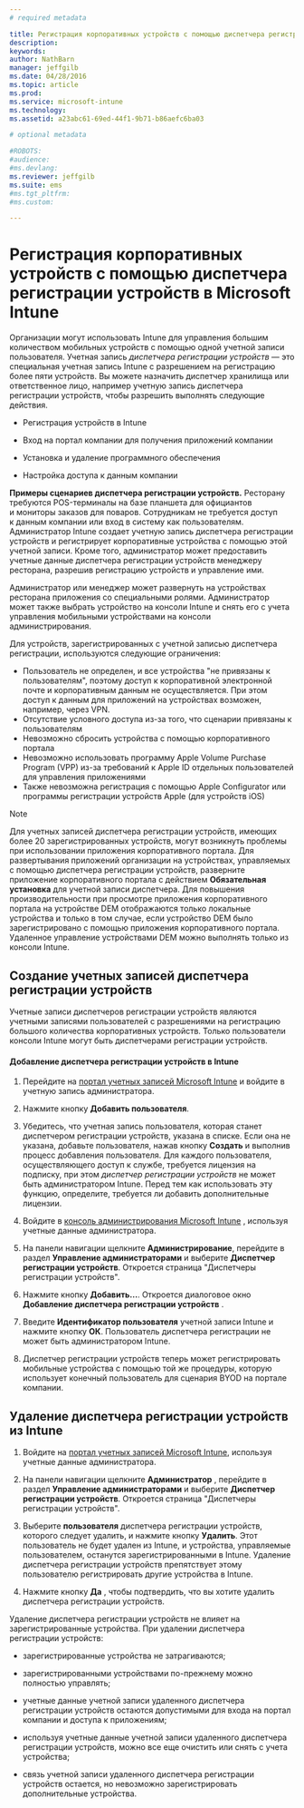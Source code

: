 ```yaml
---
# required metadata

title: Регистрация корпоративных устройств с помощью диспетчера регистрации устройств в Microsoft Intune | Microsoft Intune
description:
keywords:
author: NathBarn
manager: jeffgilb
ms.date: 04/28/2016
ms.topic: article
ms.prod:
ms.service: microsoft-intune
ms.technology:
ms.assetid: a23abc61-69ed-44f1-9b71-b86aefc6ba03

# optional metadata

#ROBOTS:
#audience:
#ms.devlang:
ms.reviewer: jeffgilb
ms.suite: ems
#ms.tgt_pltfrm:
#ms.custom:

---
```


# Регистрация корпоративных устройств с помощью диспетчера регистрации устройств в Microsoft Intune
Организации могут использовать Intune для управления большим количеством мобильных устройств с помощью одной учетной записи пользователя. Учетная запись *диспетчера регистрации устройств* — это специальная учетная запись Intune с разрешением на регистрацию более пяти устройств. Вы можете назначить диспетчер хранилища или ответственное лицо, например учетную запись диспетчера регистрации устройств, чтобы разрешить выполнять следующие действия.

-   Регистрация устройств в Intune

-   Вход на портал компании для получения приложений компании

-   Установка и удаление программного обеспечения

-   Настройка доступа к данным компании


**Примеры сценариев диспетчера регистрации устройств.** Ресторану требуются POS-терминалы на базе планшета для официантов и мониторы заказов для поваров. Сотрудникам не требуется доступ к данным компании или вход в систему как пользователям. Администратор Intune создает учетную запись диспетчера регистрации устройств и регистрирует корпоративные устройства с помощью этой учетной записи. Кроме того, администратор может предоставить учетные данные диспетчера регистрации устройств менеджеру ресторана, разрешив регистрацию устройств и управление ими.

Администратор или менеджер может развернуть на устройствах ресторана приложения со специальными ролями. Администратор может также выбрать устройство на консоли Intune и снять его с учета управления мобильными устройствами на консоли администрирования.

Для устройств, зарегистрированных с учетной записью диспетчера регистрации, используются следующие ограничения:
  - Пользователь не определен, и все устройства "не привязаны к пользователям", поэтому доступ к корпоративной электронной почте и корпоративным данным не осуществляется. При этом доступ к данным для приложений на устройствах возможен, например, через VPN.
  - Отсутствие условного доступа из-за того, что сценарии привязаны к пользователям
  - Невозможно сбросить устройства с помощью корпоративного портала
  - Невозможно использовать программу Apple Volume Purchase Program (VPP) из-за требований к Apple ID отдельных пользователей для управления приложениями
  - Также невозможна регистрация с помощью Apple Configurator или программы регистрации устройств Apple (для устройств iOS)

> [!NOTE]
> Для учетных записей диспетчера регистрации устройств, имеющих более 20 зарегистрированных устройств, могут возникнуть проблемы при использовании приложения корпоративного портала. Для развертывания приложений организации на устройствах, управляемых с помощью диспетчера регистрации устройств, разверните приложение корпоративного портала с действием **Обязательная установка** для учетной записи диспетчера.
> Для повышения производительности при просмотре приложения корпоративного портала на устройстве DEM отображаются только локальные устройства и только в том случае, если устройство DEM было зарегистрировано с помощью приложения корпоративного портала. Удаленное управление устройствами DEM можно выполнять только из консоли Intune.

## Создание учетных записей диспетчера регистрации устройств
Учетные записи диспетчеров регистрации устройств являются учетными записями пользователей с разрешениями на регистрацию большого количества корпоративных устройств. Только пользователи консоли Intune могут быть диспетчерами регистрации устройств.

#### Добавление диспетчера регистрации устройств в Intune

1.  Перейдите на [портал учетных записей Microsoft Intune](http://go.microsoft.com/fwlink/?LinkId=698854) и войдите в учетную запись администратора.

2.  Нажмите кнопку **Добавить пользователя**.

3.  Убедитесь, что учетная запись пользователя, которая станет диспетчером регистрации устройств, указана в списке. Если она не указана, добавьте пользователя, нажав кнопку **Создать** и выполнив процесс добавления пользователя. Для каждого пользователя, осуществляющего доступ к службе, требуется лицензия на подписку, при этом *диспетчер регистрации устройств* не может быть администратором Intune. Перед тем как использовать эту функцию, определите, требуется ли добавить дополнительные лицензии.

4.  Войдите в [консоль администрирования Microsoft Intune](http://manage.microsoft.com) , используя учетные данные администратора.

5.  На панели навигации щелкните **Администрирование**, перейдите в раздел **Управление администраторами** и выберите **Диспетчер регистрации устройств**. Откроется страница "Диспетчеры регистрации устройств".

6.  Нажмите кнопку **Добавить…**. Откроется диалоговое окно **Добавление диспетчера регистрации устройств** .

7.  Введите **Идентификатор пользователя** учетной записи Intune и нажмите кнопку **ОК**. Пользователь диспетчера регистрации не может быть администратором Intune.

8.  Диспетчер регистрации устройств теперь может регистрировать мобильные устройства с помощью той же процедуры, которую использует конечный пользователь для сценария BYOD на портале компании.

## Удаление диспетчера регистрации устройств из Intune

1.  Войдите на [портал учетных записей Microsoft Intune](http://manage.microsoft.com), используя учетные данные администратора.

2.  На панели навигации щелкните **Администратор** , перейдите в раздел **Управление администраторами** и выберите **Диспетчер регистрации устройств**. Откроется страница "Диспетчеры регистрации устройств".

3.  Выберите **пользователя** диспетчера регистрации устройств, которого следует удалить, и нажмите кнопку **Удалить**. Этот пользователь не будет удален из Intune, и устройства, управляемые пользователем, останутся зарегистрированными в Intune. Удаление диспетчера регистрации устройств препятствует этому пользователю регистрировать другие устройства в Intune.

4.  Нажмите кнопку **Да** , чтобы подтвердить, что вы хотите удалить диспетчера регистрации устройств.

Удаление диспетчера регистрации устройств не влияет на зарегистрированные устройства. При удалении диспетчера регистрации устройств:

-   зарегистрированные устройства не затрагиваются;

-   зарегистрированными устройствами по-прежнему можно полностью управлять;

-   учетные данные учетной записи удаленного диспетчера регистрации устройств остаются допустимыми для входа на портал компании и доступа к приложениям;

-   используя учетные данные учетной записи удаленного диспетчера регистрации устройств, можно все еще очистить или снять с учета устройства;

-   связь учетной записи удаленного диспетчера регистрации устройств остается, но невозможно зарегистрировать дополнительные устройства.


<!--HONumber=May16_HO3-->


